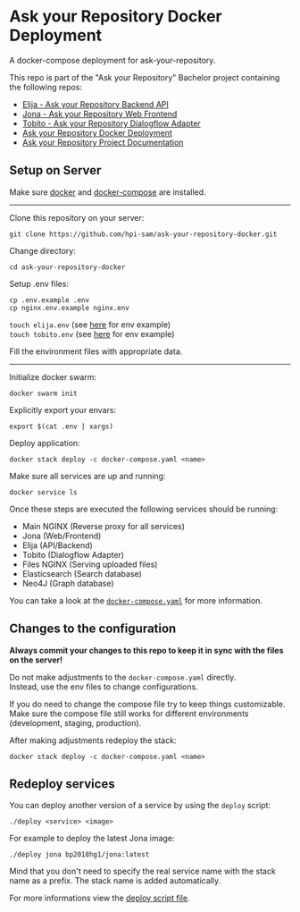 # Ask your Repository Docker Deployment

A docker-compose deployment for ask-your-repository.

This repo is part of the "Ask your Repository" Bachelor project containing the following repos:  
- [Elija - Ask your Repository Backend API](https://github.com/hpi-sam/ask-your-repository-api)  
- [Jona - Ask your Repository Web Frontend](https://github.com/hpi-sam/ask-your-repository-web)  
- [Tobito - Ask your Repository Dialogflow Adapter](https://github.com/hpi-sam/ask-your-repository-dialogflow-adapter)  
- [Ask your Repository Docker Deployment](https://github.com/hpi-sam/ask-your-repository-docker)  
- [Ask your Repository Project Documentation](https://github.com/hpi-sam/BP2018HG1)  

## Setup on Server

Make sure [docker](https://docs.docker.com/install/linux/docker-ce/ubuntu/) and [docker-compose](https://docs.docker.com/compose/install/) are installed.

----

Clone this repository on your server:

`git clone https://github.com/hpi-sam/ask-your-repository-docker.git`

Change directory:

`cd ask-your-repository-docker`

Setup .env files:

`cp .env.example .env`  
`cp nginx.env.example nginx.env`

`touch elija.env` (see [here](https://github.com/hpi-sam/ask-your-repository-api/blob/master/.env.example) for env example)  
`touch tobito.env` (see [here](https://github.com/hpi-sam/ask-your-repository-dialogflow-adapter/blob/master/.env.example) for env example)

Fill the environment files with appropriate data.

------

Initialize docker swarm:

`docker swarm init`

Explicitly export your envars:

`export $(cat .env | xargs)`

Deploy application:

`docker stack deploy -c docker-compose.yaml <name>`

Make sure all services are up and running:

`docker service ls`

Once these steps are executed the following services should be running:

- Main NGINX (Reverse proxy for all services)
- Jona (Web/Frontend)
- Elija (API/Backend)
- Tobito (Dialogflow Adapter)
- Files NGINX (Serving uploaded files)
- Elasticsearch (Search database)
- Neo4J (Graph database)

You can take a look at the [`docker-compose.yaml`](https://github.com/hpi-sam/ask-your-repository-docker/blob/master/docker-compose.yaml) for more information.

## Changes to the configuration

**Always commit your changes to this repo to keep it in sync with the files on the server!**

Do not make adjustments to the `docker-compose.yaml` directly.  
Instead, use the env files to change configurations.  

If you do need to change the compose file try to keep things customizable.  
Make sure the compose file still works for different environments (development, staging, production).

After making adjustments redeploy the stack:

`docker stack deploy -c docker-compose.yaml <name>`

## Redeploy services

You can deploy another version of a service by using the `deploy` script:

`./deploy <service> <image>`

For example to deploy the latest Jona image:

`./deploy jona bp2018hg1/jona:latest`

Mind that you don't need to specify the real service name with the stack name as a prefix.
The stack name is added automatically.

For more informations view the [deploy script file](https://github.com/hpi-sam/ask-your-repository-docker/blob/master/deploy).
